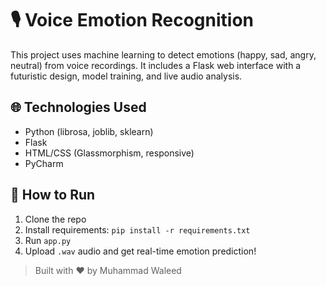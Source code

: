 # 🎙️ Voice Emotion Recognition
This project uses machine learning to detect emotions (happy, sad, angry, neutral) from voice recordings. It includes a Flask web interface with a futuristic design, model training, and live audio analysis.

## 🌐 Technologies Used
- Python (librosa, joblib, sklearn)
- Flask
- HTML/CSS (Glassmorphism, responsive)
- PyCharm

## 🚀 How to Run
1. Clone the repo
2. Install requirements: `pip install -r requirements.txt`
3. Run `app.py`
4. Upload `.wav` audio and get real-time emotion prediction!

> Built with ❤️ by Muhammad Waleed

